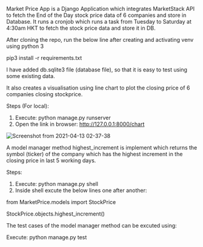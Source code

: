 Market Price App is a Django Application which integrates MarketStack API to fetch the End of the Day stock price data of 6 companies and store in Database.
It runs a cronjob which runs a task from Tuesday to Saturday at 4:30am HKT to fetch the stock price data and store it in DB.

After cloning the repo, run the below line after creating and activating venv using python 3

pip3 install -r requirements.txt

I have added db.sqlite3 file (database file), so that it is easy to test using some existing data.

It also creates a visualisation using line chart to plot the closing price of 6 companies closing stockprice.

Steps (For local):
1. Execute: python manage.py runserver
2. Open the link in browser: http://127.0.0.1:8000/chart


![Screenshot from 2021-04-13 02-37-38](https://user-images.githubusercontent.com/25360174/114444397-69de2a80-9c01-11eb-9080-d34cf186d035.png)

A model manager method highest_increment is implement which returns the symbol (ticker) of the company which has the highest increment in the closing price in last 5 working days.

Steps:
1. Execute: python manage.py shell
2. Inside shell excute the below lines one after another: 

from MarketPrice.models import StockPrice

StockPrice.objects.highest_increment()

The test cases of the model manager method can be excuted using:

Execute: python manage.py test


 
